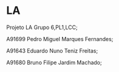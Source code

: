 # LA
Projeto LA
Grupo 6,PL1,LCC;

A91699 Pedro Miguel Marques Fernandes;

A91643 Eduardo Nuno Teniz Freitas;

A91680 Bruno Filipe Jardim Machado;


